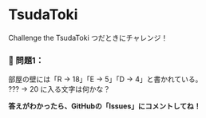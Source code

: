 # TsudaToki
Challenge the TsudaToki
つだときにチャレンジ！

### 🧐 問題1：
部屋の壁には「R → 18」「E → 5」「D → 4」と書かれている。  
??? → 20 に入る文字は何かな？

**答えがわかったら、GitHubの「Issues」にコメントしてね！**
